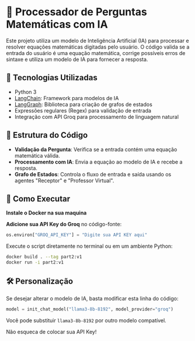 # 🚀 Processador de Perguntas Matemáticas com IA

Este projeto utiliza um modelo de Inteligência Artificial (IA) para processar e resolver equações matemáticas digitadas pelo usuário. O código valida se a entrada do usuário é uma equação matemática, corrige possíveis erros de sintaxe e utiliza um modelo de IA para fornecer a resposta.

## 📌 Tecnologias Utilizadas
- Python 3
- [LangChain](https://python.langchain.com/): Framework para modelos de IA
- [LangGraph](https://github.com/langchain-ai/langgraph): Biblioteca para criação de grafos de estados
- Expressões regulares (Regex) para validação de entrada
- Integração com API Groq para processamento de linguagem natural

## 📂 Estrutura do Código
- **Validação da Pergunta**: Verifica se a entrada contém uma equação matemática válida.
- **Processamento com IA**: Envia a equação ao modelo de IA e recebe a resposta.
- **Grafo de Estados**: Controla o fluxo de entrada e saída usando os agentes "Receptor" e "Professor Virtual".

## 🚀 Como Executar 
**Instale o Docker na sua maquina**

 **Adicione sua API Key do Groq** no código-fonte:
   ```python
   os.environ["GROQ_API_KEY"] = "Digite sua API KEY aqui"
   ```


Execute o script diretamente no terminal ou em um ambiente Python:
```sh
docker build . --tag part2:v1
docker run -i part2:v1
```

## 🛠️ Personalização
Se desejar alterar o modelo de IA, basta modificar esta linha do código:
```python
model = init_chat_model("llama3-8b-8192", model_provider="groq")
```
Você pode substituir `llama3-8b-8192` por outro modelo compatível.

Não esqueca de colocar sua API Key!



